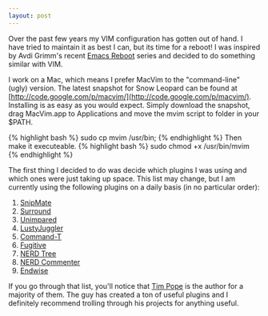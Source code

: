 ```yaml
---
layout: post
---
```


Over the past few years my VIM configuration has gotten out of hand. I
have tried to maintain it as best I can, but its time for a reboot! I
was inspired by Avdi Grimm's recent [Emacs Reboot](
http://avdi.org/devblog/category/emacs-reboot/ ) series and decided to
do something similar with VIM.

I work on a Mac, which means I prefer MacVim to the "command-line"
(ugly) version. The latest snapshot for Snow Leopard can be found at
[http://code.google.com/p/macvim/](http://code.google.com/p/macvim/).
Installing is as easy as you would expect. Simply download the
snapshot, drag MacVim.app to Applications and move the mvim script to
folder in your $PATH.

{% highlight bash %}
sudo cp mvim /usr/bin;
{% endhighlight %}
Then make it executeable.
{% highlight bash %}
sudo chmod +x /usr/bin/mvim
{% endhighlight %}

The first thing I decided to do was decide which plugins I was using and
which ones were just taking up space. This list may change, but I am
currently using the following plugins on a daily basis (in no particular
order):

1. [SnipMate](https://github.com/msanders/snipmate.vim)
2. [Surround](https://github.com/tpope/vim-surround)
3. [Unimpared](https://github.com/tpope/vim-unimpaired)
4. [LustyJuggler](https://github.com/sjbach/lusty)
5. [Command-T](http://www.vim.org/scripts/script.php?script_id=3025)
6. [Fugitive](https://github.com/tpope/vim-fugitive)
7. [NERD Tree](https://github.com/scrooloose/nerdtree)
8. [NERD Commenter](https://github.com/scrooloose/nerdcommenter)
9. [Endwise](https://github.com/tpope/vim-endwise)

If you go through that list, you'll notice that [Tim Pope](https://github.com/tpope) is the author
for a majority of them. The guy has created a ton of useful plugins and
    I definitely recommend trolling through his projects for anything
    useful.



